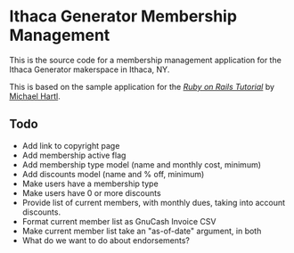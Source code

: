 # Ithaca Generator Membership Management

This is the source code for a membership management application for the 
Ithaca Generator makerspace in Ithaca, NY.


This is based on the sample application for
the [*Ruby on Rails Tutorial*](http://railstutorial.org/)
by [Michael Hartl](http://michaelhartl.com/).

Todo
----

* Add link to copyright page
* Add membership active flag
* Add membership type model (name and monthly cost, minimum)
* Add discounts model (name and % off, minimum)
* Make users have a membership type
* Make users have 0 or more discounts
* Provide list of current members, with monthly dues, taking into account discounts.
* Format current member list as GnuCash Invoice CSV
* Make current member list take an "as-of-date" argument, in both
* What do we want to do about endorsements?
